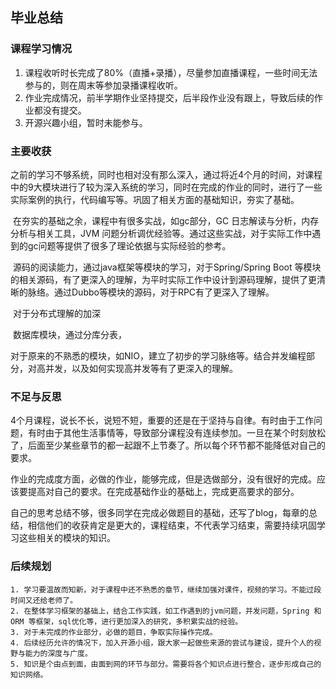 ## 毕业总结

### 课程学习情况

1. 课程收听时长完成了80%（直播+录播），尽量参加直播课程，一些时间无法参与的，则在周末等参加录播课程收听。
2. 作业完成情况，前半学期作业坚持提交，后半段作业没有跟上，导致后续的作业都没有提交。
3. 开源兴趣小组，暂时未能参与。

### 主要收获

​		之前的学习不够系统，同时也相对没有那么深入，通过将近4个月的时间，对课程中的9大模块进行了较为深入系统的学习，同时在完成的作业的同时，进行了一些实际案例的执行，代码编写等。巩固了相关方面的基础知识，夯实了基础。

​		在夯实的基础之余，课程中有很多实战，如gc部分，GC 日志解读与分析，内存分析与相关工具，JVM 问题分析调优经验等。通过这些实战，对于实际工作中遇到的gc问题等提供了很多了理论依据与实际经验的参考。

​		源码的阅读能力，通过java框架等模块的学习，对于Spring/Spring Boot 等模块的相关源码，有了更深入的理解，为平时实际工作中设计到源码理解，提供了更清晰的脉络。通过Dubbo等模块的源码，对于RPC有了更深入了理解。

​		对于分布式理解的加深

​		数据库模块，通过分库分表，

​		对于原来的不熟悉的模块，如NIO，建立了初步的学习脉络等。结合并发编程部分，对高并发，以及如何实现高并发等有了更深入的理解。

### 不足与反思

​		4个月课程，说长不长，说短不短，重要的还是在于坚持与自律。有时由于工作问题，有时由于其他生活事情等，导致部分课程没有连续参加。一旦在某个时刻放松了，后面至少某些章节的都一起跟不上节奏了。所以每个环节都不能降低对自己的要求。

​		作业的完成度方面，必做的作业，能够完成，但是选做部分，没有很好的完成。应该要提高对自己的要求。在完成基础作业的基础上，完成更高要求的部分。

​	   自己的思考总结不够，很多同学在完成必做题目的基础，还写了blog，每章的总结，相信他们的收获肯定是更大的，课程结束，不代表学习结束，需要持续巩固学习这些相关的模块的知识。

### 后续规划

	1. 学习要温故而知新，对于课程中还不熟悉的章节，继续加强对课件，视频的学习。不能过段时间又还给老师了。
 	2. 在整体学习框架的基础上，结合工作实践，如工作遇到的jvm问题，并发问题，Spring 和 ORM 等框架，sql优化等，进行更加深入的研究，多积累实战的经验。
 	3. 对于未完成的作业部分，必做的题目，争取实际操作完成。
 	4. 后续经历允许的情况下，加入开源小组，跟大家一起做些来源的尝试与建设，提升个人的视野与能力的深度与广度。
 	5. 知识是个由点到面，由面到网的环节与部分。需要将各个知识点进行整合，逐步形成自己的知识网络。



